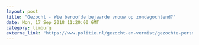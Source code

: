 ```yaml
---
layout: post
title: "Gezocht - Wie beroofde bejaarde vrouw op zondagochtend?"
date: Mon, 17 Sep 2018 11:20:00 GMT
category: limburg
externe_link: "https://www.politie.nl/gezocht-en-vermist/gezochte-personen/2018/september/10-wie-beroofde-bejaarde-vrouw-op-zondagochtend.html"
---
```




